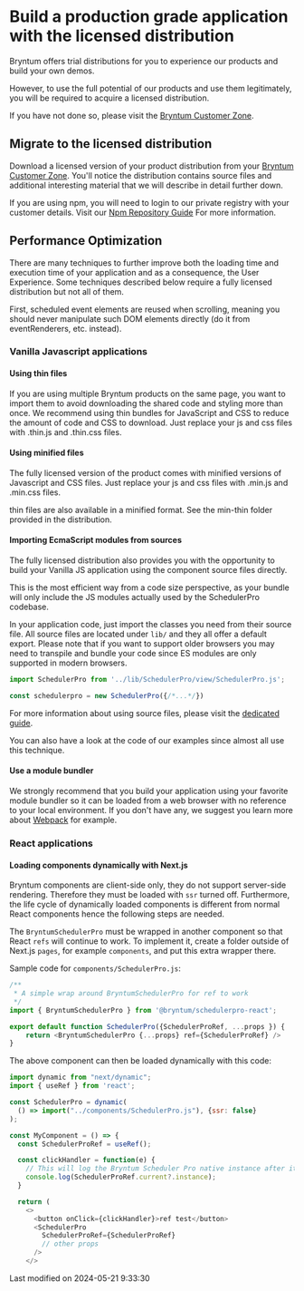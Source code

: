# Build a production grade application with the licensed distribution

Bryntum offers trial distributions for you to experience our products and build your own demos.

However, to use the full potential of our products and use them legitimately, you will be required to acquire a licensed
distribution.

If you have not done so, please visit the [Bryntum Customer Zone](https://customerzone.bryntum.com).

## Migrate to the licensed distribution

Download a licensed version of your product distribution from your
[Bryntum Customer Zone](https://customerzone.bryntum.com). You'll notice the distribution contains source files and
additional interesting material that we will describe in detail further down.

If you are using npm, you will need to login to our private registry with your customer details.
Visit our [Npm Repository Guide](#SchedulerPro/guides/npm-repository.md) For more information.

## Performance Optimization

There are many techniques to further improve both the loading time and execution time of your application and as a
consequence, the User Experience.
Some techniques described below require a fully licensed distribution but not all of them.

First, scheduled event elements are reused when scrolling, meaning you should never manipulate such DOM elements
directly (do it from eventRenderers, etc. instead).

### Vanilla Javascript applications

#### Using thin files

If you are using multiple Bryntum products on the same page, you want to import them to avoid downloading the shared
code and styling more than once. We recommend using thin bundles for JavaScript and CSS to reduce the amount of code and
CSS to download. Just replace your js and css files with .thin.js and .thin.css files.

#### Using minified files

The fully licensed version of the product comes with minified versions of Javascript and CSS files. Just replace your js
and css files with .min.js and .min.css files.

<div class="note">

thin files are also available in a minified format. See the min-thin folder provided in the distribution.

</div>

#### Importing EcmaScript modules from sources

The fully licensed distribution also provides you with the opportunity to build your Vanilla JS application using the
component source files directly.

This is the most efficient way from a code size perspective, as your bundle will only include the JS modules actually
used by the SchedulerPro codebase.

In your application code, just import the classes you need from their source file. All source files are located
under `lib/` and they all offer a default export. Please note that if you want to support older browsers you may need to
transpile and bundle your code since ES modules are only supported in modern browsers.

```javascript
import SchedulerPro from '../lib/SchedulerPro/view/SchedulerPro.js';

const schedulerpro = new SchedulerPro({/*...*/})
```

For more information about using source files, please visit the
[dedicated guide](#SchedulerPro/guides/gettingstarted/sources.md).

<div class="note">

You can also have a look at the code of our examples since almost all use this technique.

</div>

#### Use a module bundler

We strongly recommend that you build your application using your favorite module bundler so it can be loaded from a web
browser with no reference to your local environment. If you don't have any, we suggest you learn more
about [Webpack](https://webpack.js.org/) for example.

### React applications

#### Loading components dynamically with Next.js

Bryntum components are client-side only, they do not support server-side rendering. Therefore they must be loaded
with `ssr` turned off. Furthermore, the life cycle of dynamically loaded components is different from normal React
components hence the following steps are needed.

The `BryntumSchedulerPro` must be wrapped in another component so that React `refs` will continue to work. To implement it,
create a folder outside of Next.js `pages`, for example `components`, and put this extra wrapper there.

Sample code for `components/SchedulerPro.js`:

```javascript
/**
 * A simple wrap around BryntumSchedulerPro for ref to work
 */
import { BryntumSchedulerPro } from '@bryntum/schedulerpro-react';

export default function SchedulerPro({SchedulerProRef, ...props }) {
    return <BryntumSchedulerPro {...props} ref={SchedulerProRef} />
}
```

The above component can then be loaded dynamically with this code:

```javascript
import dynamic from "next/dynamic";
import { useRef } from 'react';

const SchedulerPro = dynamic(
  () => import("../components/SchedulerPro.js"), {ssr: false}
);

const MyComponent = () => {
  const SchedulerProRef = useRef();

  const clickHandler = function(e) {
    // This will log the Bryntum Scheduler Pro native instance after it has been loaded
    console.log(SchedulerProRef.current?.instance);
  }

  return (
    <>
      <button onClick={clickHandler}>ref test</button>
      <SchedulerPro
        SchedulerProRef={SchedulerProRef}
        // other props
      />
    </>
```

<p class="last-modified">Last modified on 2024-05-21 9:33:30</p>